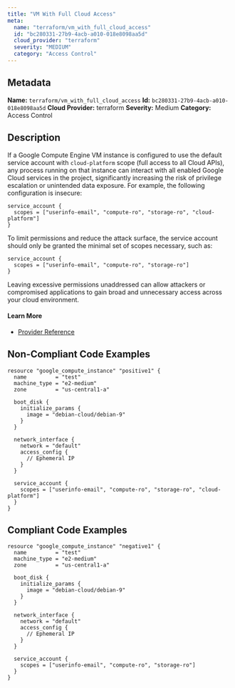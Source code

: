 ```yaml
---
title: "VM With Full Cloud Access"
meta:
  name: "terraform/vm_with_full_cloud_access"
  id: "bc280331-27b9-4acb-a010-018e8098aa5d"
  cloud_provider: "terraform"
  severity: "MEDIUM"
  category: "Access Control"
---
```

## Metadata
**Name:** `terraform/vm_with_full_cloud_access`
**Id:** `bc280331-27b9-4acb-a010-018e8098aa5d`
**Cloud Provider:** terraform
**Severity:** Medium
**Category:** Access Control
## Description
If a Google Compute Engine VM instance is configured to use the default service account with `cloud-platform` scope (full access to all Cloud APIs), any process running on that instance can interact with all enabled Google Cloud services in the project, significantly increasing the risk of privilege escalation or unintended data exposure. For example, the following configuration is insecure:

```
service_account {
  scopes = ["userinfo-email", "compute-ro", "storage-ro", "cloud-platform"]
}
```

To limit permissions and reduce the attack surface, the service account should only be granted the minimal set of scopes necessary, such as:

```
service_account {
  scopes = ["userinfo-email", "compute-ro", "storage-ro"]
}
```

Leaving excessive permissions unaddressed can allow attackers or compromised applications to gain broad and unnecessary access across your cloud environment.

#### Learn More

 - [Provider Reference](https://registry.terraform.io/providers/hashicorp/google/latest/docs/resources/compute_instance#scopes)

## Non-Compliant Code Examples
```gcp
resource "google_compute_instance" "positive1" {
  name         = "test"
  machine_type = "e2-medium"
  zone         = "us-central1-a"

  boot_disk {
    initialize_params {
      image = "debian-cloud/debian-9"
    }
  }

  network_interface {
    network = "default"
    access_config {
      // Ephemeral IP
    }
  }

  service_account {
    scopes = ["userinfo-email", "compute-ro", "storage-ro", "cloud-platform"]
  }
}
```

## Compliant Code Examples
```gcp
resource "google_compute_instance" "negative1" {
  name         = "test"
  machine_type = "e2-medium"
  zone         = "us-central1-a"

  boot_disk {
    initialize_params {
      image = "debian-cloud/debian-9"
    }
  }

  network_interface {
    network = "default"
    access_config {
      // Ephemeral IP
    }
  }

  service_account {
    scopes = ["userinfo-email", "compute-ro", "storage-ro"]
  }
}
```